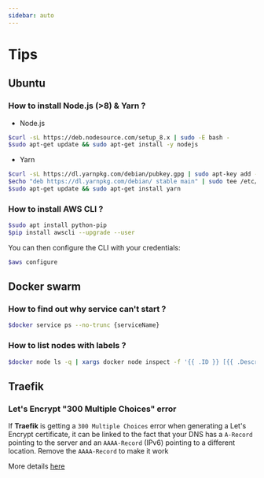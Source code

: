 ```yaml
---
sidebar: auto
---
```


# Tips

## Ubuntu

### How to install Node.js (>8) & Yarn ?

* Node.js
  
```bash
$curl -sL https://deb.nodesource.com/setup_8.x | sudo -E bash -
$sudo apt-get update && sudo apt-get install -y nodejs
```
* Yarn

```bash
$curl -sL https://dl.yarnpkg.com/debian/pubkey.gpg | sudo apt-key add -
$echo "deb https://dl.yarnpkg.com/debian/ stable main" | sudo tee /etc/apt/sources.list.d/yarn.list
$sudo apt-get update && sudo apt-get install yarn
```
  
### How to install AWS CLI ?

```bash
$sudo apt install python-pip
$pip install awscli --upgrade --user
```

You can then configure the CLI with your credentials:

```bash
$aws configure
```

## Docker swarm

### How to find out why service can't start ?

```bash
$docker service ps --no-trunc {serviceName}
```

### How to list nodes with labels ?

```bash
$docker node ls -q | xargs docker node inspect -f '{{ .ID }} [{{ .Description.Hostname }}]: {{ .Spec.Labels }}'
```

## Traefik

### Let's Encrypt "300 Multiple Choices" error

If **Traefik** is getting a `300 Multiple Choices` error when generating a Let's Encrypt certificate, it can be linked to the fact that your DNS has a `A-Record` pointing to the server and an `AAAA-Record` (IPv6) pointing to a different location. Remove the `AAAA-Record` to make it work

More details [here](https://dev.to/c33s/lets-encrypt-certbotacmesh-and-the-300-multiple-choices-error-3e4i)

